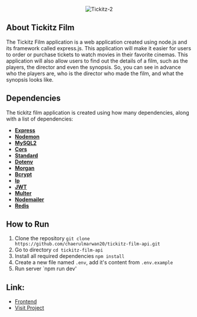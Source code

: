 <p align="center"<a href="https://tickitz-film.netlify.app/" target="_blank"><img src="https://i.ibb.co/tzSzq4x/Tickitz-2.png" alt="Tickitz-2" border="0" /></a></p>

## About Tickitz Film

The Tickitz Film application is a web application created using node.js and its framework called express.js. This application will make it easier for users to order or purchase tickets to watch movies in their favorite cinemas. This application will also allow users to find out the details of a film, such as the players, the director and even the synopsis. So, you can see in advance who the players are, who is the director who made the film, and what the synopsis looks like.

## Dependencies

The tickitz film application is created using how many dependencies, along with a list of dependencies:

- **[Express](https://expressjs.com/)**
- **[Nodemon](https://nodemon.io/)**
- **[MySQL2](https://www.npmjs.com/package/mysql2)**
- **[Cors](https://www.npmjs.com/package/cors)**
- **[Standard](https://standardjs.com/)**
- **[Dotenv](https://www.npmjs.com/package/dotenv)**
- **[Morgan](https://www.npmjs.com/package/morgan)**
- **[Bcrypt](https://www.npmjs.com/package/bcrypt)**
- **[Ip](https://www.npmjs.com/package/ip)**
- **[JWT](https://www.npmjs.com/package/jsonwebtoken)**
- **[Multer](https://www.npmjs.com/package/multer)**
- **[Nodemailer](https://www.npmjs.com/package/nodemailer)**
- **[Redis](https://redis.io/)**

## How to Run

1. Clone the repository `git clone https://github.com/chaerulmarwan20/tickitz-film-api.git`
2. Go to directory `cd tickitz-film-api`
3. Install all required dependencies `npm install`
4. Create a new file named `.env`, add it's content from `.env.example`
5. Run server `npm run dev'

## Link:

- [Frontend](https://github.com/chaerulmarwan20/tickitz-film-frontend.git)
- [Visit Project](https://booking-tickitz-film.netlify.app/)
